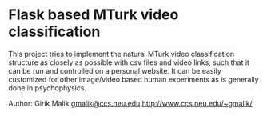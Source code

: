 # Flask based MTurk video classification

This project tries to implement the natural MTurk video classification structure as closely as possible with csv files and video links, such that it can be run and controlled on a personal website.
It can be easily customized for other image/video based human experiments as is generally done in psychophysics. 


Author: Girik Malik
gmalik@ccs.neu.edu
http://www.ccs.neu.edu/~gmalik/
